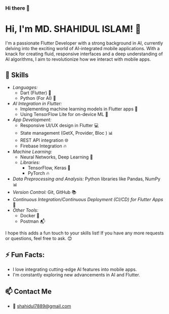 ### Hi there 👋

<!--
*xeron56/xeron56* is a ✨ special ✨ repository because its `README.md` (this file) appears on your GitHub profile.

Here are some ideas to get you started:

- 🔭 I’m currently working on ...
- 🌱 I’m currently learning ...
- 👯 I’m looking to collaborate on ...
- 🤔 I’m looking for help with ...
- 💬 Ask me about ...
- 📫 How to reach me: ...
- 😄 Pronouns: ...
- ⚡ Fun fact: ...
-->

# Hi, I'm MD. SHAHIDUL ISLAM! 👋

I'm a passionate Flutter Developer with a strong background in AI, currently delving into the exciting world of AI-integrated mobile applications. With a knack for creating fluid, responsive interfaces and a deep understanding of AI algorithms, I aim to revolutionize how we interact with mobile apps.



## 🔧 Skills
- *Languages:* 
  - Dart (Flutter) 🚀
  - Python (For AI) 🐍
- *AI Integration in Flutter:*
  - Implementing machine learning models in Flutter apps 🤖
  - Using TensorFlow Lite for on-device ML 📱
- *App Development:*
  - Responsive UI/UX design in Flutter 💻
  - State management (GetX, Provider, Bloc ) 📊
  - REST API integration 🌐
  - Firebase Integration 🔥
- *Machine Learning:* 
  - Neural Networks, Deep Learning 🧠
  - *Libraries:* 
    - TensorFlow, Keras 🧪
    - PyTorch 🔥
- *Data Preprocessing and Analysis:* Python libraries like Pandas, NumPy 📊
- *Version Control:* Git, GitHub 📚
- *Continuous Integration/Continuous Deployment (CI/CD) for Flutter Apps* 🔄
- *Other Tools:* 
  - Docker 🐳
  - Postman 📬

I hope this adds a fun touch to your skills list! If you have any more requests or questions, feel free to ask. 😊

<p align="left"> 
    <!-- Icons for various skills -->
</p>

## ⚡️ Fun Facts:

- I love integrating cutting-edge AI features into mobile apps.
- I'm constantly exploring new advancements in AI and Flutter.



## 📫 Contact Me
- 📮 shahidul7889@gmail.com
  


